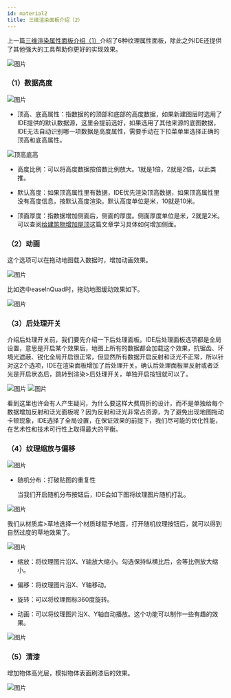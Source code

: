```yaml
---
id: material2
title: 三维渲染面板介绍（2）
---
```

上一篇[三维渲染属性面板介绍（1）](../../design-guide/basic/material.md)介绍了6种纹理属性面板，除此之外IDE还提供了其他强大的工具帮助你更好的实现效果。

![图片](./assets/material/material-4.png)

### （1）数据高度

![图片](./assets/texture/texture-16.png)

* 顶高、底高属性：指数据的的顶部和底部的高度数据，如果新建图层时选用了IDE提供的默认数据源，这里会提前选好，如果选用了其他来源的底图数据，IDE无法自动识别哪一项数据是高度属性，需要手动在下拉菜单里选择正确的顶高和底高属性。

![顶高底高](./assets/height-1.jpg)

* 高度比例：可以将高度数据按倍数比例放大。1就是1倍，2就是2倍，以此类推。

* 默认高度：如果顶高属性里有数据，IDE优先渲染顶高数据，如果顶高属性里没有高度信息，按默认高度渲染。默认高度单位是米，10就是10米。

* 顶面厚度：指数据增加侧面后，侧面的厚度。侧面厚度单位是米，2就是2米。可以查阅[给建筑物增加屋顶](../design-tutorial/roof)这篇文章学习具体如何增加侧面。

### （2）动画

这个选项可以在拖动地图载入数据时，增加动画效果。

![图片](./assets/material/material-2.png)

比如选中easelnQuad时，拖动地图缓动效果如下。

![图片](./assets/material/material-3.gif)

### （3）后处理开关

介绍后处理开关前，我们要先介绍一下后处理面板。IDE后处理面板选项都是全局设置，意思是开启某个效果后，地图上所有的数据都会加载这个效果，抗锯齿、环境光遮蔽、锐化全局开启很正常，但显然所有数据开启反射和泛光不正常，所以针对这2个选项，IDE在渲染面板增加了后处理开关。确认后处理面板里反射或者泛光是开启状态后，跳转到渲染>后处理开关，单独开启按钮就可以了。

![图片](./assets/material/material-5.png)
![图片](./assets/material/material-6.png)


看到这里也许会有人产生疑问，为什么要这样大费周折的设计，而不是单独给每个数据增加反射和泛光面板呢？因为反射和泛光非常占资源，为了避免出现地图拖动卡顿现象，IDE选择了全局设置，在保证效果的前提下，我们尽可能的优化性能，在艺术性和技术可行性上取得最大的平衡。

### （4）纹理缩放与偏移

![图片](./assets/material/material-7.png)

* 随机分布：打破贴图的重复性

  当我们开启随机分布按钮后，IDE会如下图将纹理图片随机打乱。

![图片](./assets/material/material-9.png)

   我们从材质库>草地选择一个材质球赋予地面，打开随机纹理按钮后，就可以得到自然过度的草地效果了。

![图片](./assets/material/material-11.png)

* 缩放：将纹理图片沿X、Y轴放大缩小。勾选保持纵横比后，会等比例放大缩小。

* 偏移：将纹理图片沿X、Y轴移动。

* 旋转：可以将纹理图标360度旋转。

* 动画：可以将纹理图片沿X、Y轴自动播放。这个功能可以制作一些有趣的效果。

 ![图片](./assets/material/material-12.gif)

 ### （5）清漆

 增加物体高光层，模拟物体表面刷漆后的效果。

  ![图片](./assets/material/material-12.png)
